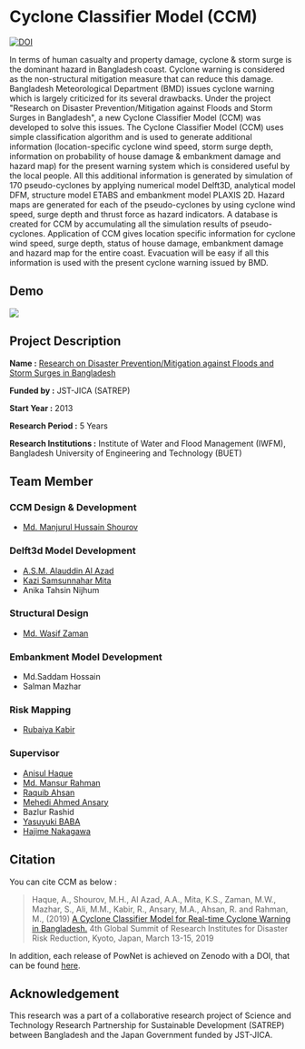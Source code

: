 # Cyclone Classifier Model (CCM)
[![DOI](https://zenodo.org/badge/263951347.svg)](https://zenodo.org/badge/latestdoi/263951347)

In terms of human casualty and property damage, cyclone & storm surge is the dominant hazard in Bangladesh coast. Cyclone warning is considered as the non-structural mitigation measure that can reduce this damage. Bangladesh Meteorological Department (BMD) issues cyclone warning which is largely criticized for its several drawbacks. Under the project "Research on Disaster Prevention/Mitigation against Floods and Storm Surges in Bangladesh", a new Cyclone Classifier Model (CCM) was developed to solve this issues. The Cyclone Classifier Model (CCM) uses simple classification algorithm and is used to generate additional information (location-specific cyclone wind speed, storm surge depth, information on probability of house damage & embankment damage and hazard map) for the present warning system which is considered useful by the local people. All this additional information is generated by simulation of 170 pseudo-cyclones by applying numerical model Delft3D, analytical model DFM, structure model ETABS and embankment model PLAXIS 2D. Hazard maps are generated for each of the pseudo-cyclones by using cyclone wind speed, surge depth and thrust force as hazard indicators. A database is created for CCM by accumulating all the simulation results of pseudo-cyclones. Application of CCM gives location specific information for cyclone wind speed, surge depth, status of house damage, embankment damage and hazard map for the entire coast. Evacuation will be easy if all this information is used with the present cyclone warning issued by BMD.

## Demo

![](./docs/figs/CCM.gif)

## Project Description
**Name :** [Research on Disaster Prevention/Mitigation against Floods and Storm Surges in Bangladesh](https://www.jst.go.jp/global/english/kadai/h2507_bangladesh.html)

**Funded by :** JST-JICA (SATREP)

**Start Year :** 2013

**Research Period :** 5 Years

**Research Institutions :** Institute of Water and Flood Management (IWFM), Bangladesh University of Engineering and Technology (BUET)

## Team Member

### CCM Design & Development
- [Md. Manjurul Hussain Shourov](https://www.researchgate.net/profile/Md_Manjurul_Shourov)

### Delft3d Model Development
- [A.S.M. Alauddin Al Azad](https://alauddinazad.wordpress.com/)
- [Kazi Samsunnahar Mita](https://kazimita.wordpress.com/)
- Anika Tahsin Nijhum

### Structural Design
- [Md. Wasif Zaman](https://www.researchgate.net/profile/Md_Zaman11)

### Embankment Model Development
- Md.Saddam Hossain
- Salman Mazhar

### Risk Mapping
- [Rubaiya Kabir](https://www.researchgate.net/profile/Rubaiya_Kabir)

### Supervisor
- [Anisul Haque](https://iwfm.buet.ac.bd/site/faculty/anisul-haque)
- [Md. Mansur Rahman](https://iwfm.buet.ac.bd/site/faculty/md-munsur-rahman)
- [Raquib Ahsan](https://jidpus.buet.ac.bd/personnel/faculty_details/Dr.-Raquib-Ahsan)
- [Mehedi Ahmed Ansary](https://ce.buet.ac.bd/profile-of-mehedi-ahmed-ansary/)
- Bazlur Rashid
- [Yasuyuki BABA](researchgate.net/profile/Yasuyuki_Baba)
- [Hajime Nakagawa](https://www.researchgate.net/profile/Hajime_Nakagawa)

## Citation
You can cite CCM as below :
> Haque, A., Shourov, M.H., Al Azad, A.A., Mita, K.S., Zaman, M.W., Mazhar, S., Ali, M.M., Kabir, R., Ansary, M.A., Ahsan, R. and Rahman, M., (2019) [A Cyclone Classifier Model for Real-time Cyclone Warning in Bangladesh.](http://gadri.net/4gsridrr/4thGlobalSummit_presentations/19gadri4105.pdf) 4th Global Summit of Research Institutes for Disaster Risk Reduction, Kyoto, Japan, March 13-15, 2019

In addition, each release of PowNet is achieved on Zenodo with a DOI, that can be found [here](https://zenodo.org/badge/latestdoi/263951347).

## Acknowledgement
This research was a part of a collaborative research project of Science and Technology Research Partnership for Sustainable Development (SATREP) between Bangladesh and the Japan Government funded by JST-JICA.